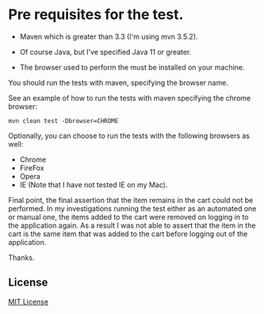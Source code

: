 # Pre requisites for the test.

* Maven which is greater than 3.3 (I'm using mvn 3.5.2).

* Of course Java, but I've specified Java 11 or greater.

* The browser used to perform the must be installed on your machine.


You should run the tests with maven, specifying the browser name.

See an example of how to run the tests with maven specifying the chrome browser:

```shell script
mvn clean test -Dbrowser=CHROME
```

Optionally, you can choose to run the tests with the following browsers as well:

* Chrome
* FireFox
* Opera
* IE (Note that I have not tested IE on my Mac).


Final point, the final assertion that the item remains in the cart could not be performed.
In my investigations running the test either as an automated one or manual one, the items added to the cart
were removed on logging in to the application again. As a result I was not able to assert that the item in the cart is
the same item that was added to the cart before logging out of the application.

Thanks.

## License

[MIT License](https://github.com/adeoke/java_picocontainer_cucumber_framework/blob/master/LICENSE)